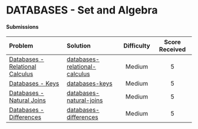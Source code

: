 # DATABASES - Set and Algebra

#### Submissions
| Problem | Solution | Difficulty | Score Received |
| :--- | :--- | :---: | :---: |
| [Databases - Relational Calculus](https://www.hackerrank.com/challenges/databases-relational-calculus) | [databases-relational-calculus](databases-relational-calculus/solution.txt) | Medium | 5 |
| [Databases - Keys](https://www.hackerrank.com/challenges/databases-keys) | [databases-keys](databases-keys/solution.txt) | Medium | 5 |
| [Databases - Natural Joins](https://www.hackerrank.com/challenges/databases-natural-joins) | [databases-natural-joins](databases-natural-joins/solution.txt) | Medium | 5 |
| [Databases - Differences](https://www.hackerrank.com/challenges/databases-differences) | [databases-differences](databases-differences/solution.txt) | Medium | 5 |
